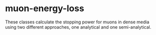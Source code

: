 # muon-energy-loss
These classes calculate the stopping power for muons in dense media using two different approaches, one analytical and one semi-analytical.
